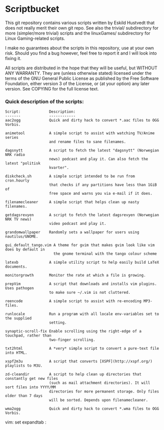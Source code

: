# Scriptbucket

This git repository contains various scripts written by Eskild Hustvedt
that does not really merit their own git repo. See also the trivial/
subdirectory for more (simpler/more trivial) scripts and the linuxGames/
subdirectory for Linux Gaming-related scripts.

I make no guarantees about the scripts in this repository, use at your own
risk. Should you find a bug however, feel free to report it and I will look
into fixing it.

All scripts are distributed in the hope that they will be useful, but WITHOUT
ANY WARRANTY. They are (unless otherwise stated) licensed under the terms of
the GNU General Public License as published by the Free Software Foundation,
either version 3 of the License, or (at your option) any later version. See
COPYING for the full license text.

### Quick description of the scripts:

    Script:             Description:
    -------             ------------
    aac2ogg             Quick and dirty hack to convert *.aac files to OGG Vorbis.
    
    animetool           A simple script to assist with watching TV/Anime series
                        and rename files to sane filenames.
    
    dagsnytt            A script to fetch the latest "dagsnytt" (Norwegian NRK radio
                        news) podcast and play it. Can also fetch the latest "politisk
                        kvarter".

    diskcheck.sh        A simple script intended to be run from cron.hourly
                        that checks if any partitions have less than 1GiB of
                        free space and warns you via e-mail if it does.
    
    filenamecleaner     A simple script that helps clean up nasty filenames.
    
    getdagsrevyen       A script to fetch the latest dagsrevyen (Norwegian NRK TV news)
                        video podcast and play it.
    
    grandomwallpaper    Randomly sets a wallpaper for users using nautilus/GNOME.

    gui_default_tango.vim A theme for gvim that makes gvim look like vim does by default in
                          the gnome terminal with the tango colour scheme
    
    latexb              A simple utility script to help easily build LaTeX documents.
    
    monitorgrowth       Monitor the rate at which a file is growing.

    prepVim             A script that downloads and installs vim plugins. Uses pathogen
                        to make sure ~/.vim is not cluttered.
    
    reencode            A simple script to assist with re-encoding MP3-files.
    
    runlocale           Run a program with all locale env-variables set to the supplied
                        setting.
    
    synaptic-scroll-fix Enable scrolling using the right-edge of a touchpad, rather than
                        two-finger scrolling.
    
    txt2html            A *very* simple script to convert a pure-text file into HTML.

    xspf2m3u            A script that converts [XSPF](http://xspf.org/) playlists to M3U.

    zd-cleandir         A script to help clean up directories that constantly get new files
                        (such as mail attachment directories). It will sort files into YYYY/MM
                        directories for more permanent storage. Only files older than 7 days
                        will be sorted. Depends upon filenamecleaner.
    
    wma2ogg             Quick and dirty hack to convert *.wma files to OGG Vorbis.

vim: set expandtab :

